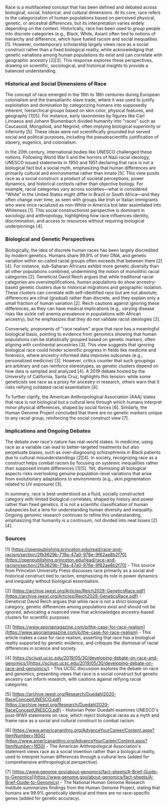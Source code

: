 Race is a multifaceted concept that has been defined and debated across biological, social, historical, and cultural dimensions. At its core, race refers to the categorization of human populations based on perceived physical, genetic, or ancestral differences, but its interpretation varies widely depending on the context. Historically, race has been used to group people into discrete categories (e.g., Black, White, Asian) often tied to notions of hierarchy and difference, which have fueled racism and social inequalities [1]. However, contemporary scholarship largely views race as a social construct rather than a fixed biological reality, while acknowledging that genetic variations among human populations do exist and can correlate with geographic ancestry [2][3]. This response explores these perspectives, drawing on scientific, sociological, and historical insights to provide a balanced understanding.

### Historical and Social Dimensions of Race
The concept of race emerged in the 16th to 18th centuries during European colonialism and the transatlantic slave trade, where it was used to justify exploitation and domination by categorizing humans into supposedly inherent, hierarchical groups based on skin color, physical features, and geography [1][5]. For instance, early taxonomies by figures like Carl Linnaeus and Johann Blumenbach divided humanity into "races" such as Caucasoid, Mongoloid, and Negroid, often implying biological superiority or inferiority [5]. These ideas were not scientifically grounded but served social and political purposes, including the pseudoscientific justification of slavery, eugenics, and colonialism.

In the 20th century, international bodies like UNESCO challenged these notions. Following World War II and the horrors of Nazi racial ideology, UNESCO issued statements in 1950 and 1951 declaring that race is not a biological fact but a social myth, emphasizing that human differences are primarily cultural and environmental rather than innate [5]. This view posits race as a social construct: a product of societal perceptions, power dynamics, and historical contexts rather than objective biology. For example, racial categories vary across societies—what is considered "White" in the United States might differ in Brazil or South Africa—and they often change over time, as seen with groups like Irish or Italian immigrants who were once racialized as non-White in America but later assimilated into Whiteness [1]. This social constructionist perspective is dominant in sociology and anthropology, highlighting how race influences identity, discrimination, and access to resources without requiring biological underpinnings [4].

### Biological and Genetic Perspectives
Biologically, the idea of discrete human races has been largely discredited by modern genetics. Humans share 99.9% of their DNA, and genetic variation within so-called racial groups often exceeds that between them [2][4]. For instance, sub-Saharan Africans exhibit more genetic diversity than all other populations combined, undermining the notion of monolithic racial categories [2]. Geneticist David Reich argues that while traditional racial categories are oversimplifications, human populations do show ancestry-based genetic clusters due to historical migrations and geographic isolation. These clusters can correlate with self-identified race but are not absolute; differences are clinal (gradual) rather than discrete, and they explain only a small fraction of human variation [2]. Reich cautions against ignoring these differences, as they can have medical implications (e.g., varying disease risks like sickle cell anemia prevalence in populations with African ancestry), but he emphasizes that they do not validate racist ideologies [2].

Conversely, proponents of "race realism" argue that race has a meaningful biological basis, pointing to evidence from genomics showing that human populations can be statistically grouped based on genetic markers, often aligning with continental ancestries [3]. This view suggests that ignoring biological race could hinder scientific progress in fields like medicine and forensics, where ancestry-informed data improves outcomes (e.g., personalized medicine) [3]. However, critics counter that such groupings are arbitrary and can reinforce stereotypes, as genetic clusters depend on how data is sampled and analyzed [4]. A 2019 debate hosted by the University of California, Santa Cruz, highlights this tension: while some geneticists see race as a proxy for ancestry in research, others warn that it risks reifying outdated racial essentialism [4].

To further clarify, the American Anthropological Association (AAA) states that race is not biological but a cultural lens through which humans interpret minor physical differences, shaped by social forces [6]. Similarly, the Human Genome Project concluded that there are no genetic markers unique to any racial group, reinforcing the social construct view [7].

### Implications and Ongoing Debates
The debate over race's nature has real-world stakes. In medicine, using race as a variable can lead to better-targeted treatments but also perpetuate biases, such as over-diagnosing schizophrenia in Black patients due to cultural misunderstandings [2][4]. In society, recognizing race as a construct helps combat racism by focusing on systemic inequalities rather than supposed innate differences [1][5]. Yet, dismissing all biological aspects risks overlooking genuine population-level variations that arise from evolutionary adaptations to environments (e.g., skin pigmentation related to UV exposure) [3].

In summary, race is best understood as a fluid, socially constructed category with limited biological correlates, shaped by history and power rather than fixed genetics. It is not a scientific classification of human subspecies but a lens for understanding human diversity and inequality. Ongoing genomic research continues to refine this understanding, emphasizing that humanity is a continuum, not divided into neat boxes [2][4].

### Sources
[1] [https://openpublishing.princeton.edu/read/race-and-racism/section/2fb3629b-719a-47a0-976e-9f62ae8b2f70](https://openpublishing.princeton.edu/read/race-and-racism/section/2fb3629b-719a-47a0-976e-9f62ae8b2f70) - This source from Princeton University Press discusses race primarily as a social and historical construct tied to racism, emphasizing its role in power dynamics and inequality without biological essentialism.

[2] [https://archive.jwest.org/Articles/Reich2028-GeneticsRace.pdf](https://archive.jwest.org/Articles/Reich2028-GeneticsRace.pdf) - Geneticist David Reich argues that while race is not a strict biological category, genetic differences among populations exist and should not be ignored, advocating a nuanced view that acknowledges ancestry-based clusters for scientific purposes.

[3] [https://www.aporiamagazine.com/p/the-case-for-race-realism](https://www.aporiamagazine.com/p/the-case-for-race-realism) - This article makes a case for race realism, asserting that race has a biological reality supported by genetic evidence, and critiques the dismissal of racial differences in science and society.

[4] [https://scijust.ucsc.edu/2019/05/30/developing-debate-on-race-and-genomics/](https://scijust.ucsc.edu/2019/05/30/developing-debate-on-race-and-genomics/) - This UCSC discussion explores the debate on race and genomics, presenting views that race is a social construct but genetic ancestry can inform research, with cautions against reifying racial categories.

[5] [https://archive.jwest.org/Research/Duedahl2020-RaceConceptUNESCO.pdf](https://archive.jwest.org/Research/Duedahl2020-RaceConceptUNESCO.pdf) - Historian Peter Duedahl examines UNESCO's post-WWII statements on race, which reject biological races as a myth and frame race as a social and cultural construct to combat racism.

[6] [https://www.americananthro.org/AdvanceYourCareer/Content.aspx?ItemNumber=1650](https://www.americananthro.org/AdvanceYourCareer/Content.aspx?ItemNumber=1650) - The American Anthropological Association's statement views race as a social invention rather than a biological reality, used to interpret human differences through a cultural lens (added for comprehensive anthropological perspective).

[7] [https://www.genome.gov/about-genomics/fact-sheets/A-Brief-Guide-to-Genomics](https://www.genome.gov/about-genomics/fact-sheets/A-Brief-Guide-to-Genomics) - The National Human Genome Research Institute summarizes findings from the Human Genome Project, stating that humans are 99.9% genetically identical and there are no race-specific genes (added for genetic accuracy).